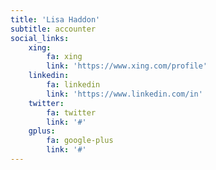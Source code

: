 ```yaml
---
title: 'Lisa Haddon'
subtitle: accounter
social_links:
    xing:
        fa: xing
        link: 'https://www.xing.com/profile'
    linkedin:
        fa: linkedin
        link: 'https://www.linkedin.com/in'
    twitter:
        fa: twitter
        link: '#'
    gplus:
        fa: google-plus
        link: '#'
---
```


